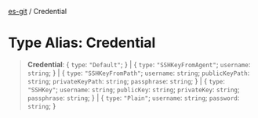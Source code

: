 [es-git](../globals.md) / Credential

# Type Alias: Credential

> **Credential**: \{ `type`: `"Default"`; \} \| \{ `type`: `"SSHKeyFromAgent"`; `username`: `string`; \} \| \{ `type`: `"SSHKeyFromPath"`; `username`: `string`; `publicKeyPath`: `string`; `privateKeyPath`: `string`; `passphrase`: `string`; \} \| \{ `type`: `"SSHKey"`; `username`: `string`; `publicKey`: `string`; `privateKey`: `string`; `passphrase`: `string`; \} \| \{ `type`: `"Plain"`; `username`: `string`; `password`: `string`; \}
